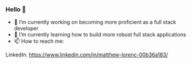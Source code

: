### Hello 👋

- 🔭 I’m currently working on becoming more proficient as a full stack developer
- 🌱 I’m currently learning how to build more robust full stack applications
- 📫 How to reach me:
  
LinkedIn: https://www.linkedin.com/in/matthew-lorenc-00b36a183/ 
